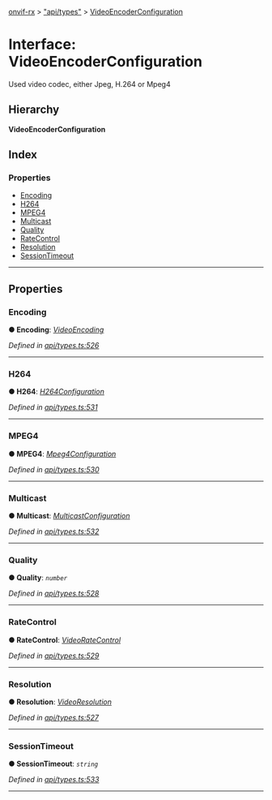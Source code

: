 [onvif-rx](../README.md) > ["api/types"](../modules/_api_types_.md) > [VideoEncoderConfiguration](../interfaces/_api_types_.videoencoderconfiguration.md)

# Interface: VideoEncoderConfiguration

Used video codec, either Jpeg, H.264 or Mpeg4

## Hierarchy

**VideoEncoderConfiguration**

## Index

### Properties

* [Encoding](_api_types_.videoencoderconfiguration.md#encoding)
* [H264](_api_types_.videoencoderconfiguration.md#h264)
* [MPEG4](_api_types_.videoencoderconfiguration.md#mpeg4)
* [Multicast](_api_types_.videoencoderconfiguration.md#multicast)
* [Quality](_api_types_.videoencoderconfiguration.md#quality)
* [RateControl](_api_types_.videoencoderconfiguration.md#ratecontrol)
* [Resolution](_api_types_.videoencoderconfiguration.md#resolution)
* [SessionTimeout](_api_types_.videoencoderconfiguration.md#sessiontimeout)

---

## Properties

<a id="encoding"></a>

###  Encoding

**● Encoding**: *[VideoEncoding](../enums/_api_types_.videoencoding.md)*

*Defined in [api/types.ts:526](https://github.com/patrickmichalina/onvif-rx/blob/d62cee9/src/api/types.ts#L526)*

___
<a id="h264"></a>

###  H264

**● H264**: *[H264Configuration](_api_types_.h264configuration.md)*

*Defined in [api/types.ts:531](https://github.com/patrickmichalina/onvif-rx/blob/d62cee9/src/api/types.ts#L531)*

___
<a id="mpeg4"></a>

###  MPEG4

**● MPEG4**: *[Mpeg4Configuration](_api_types_.mpeg4configuration.md)*

*Defined in [api/types.ts:530](https://github.com/patrickmichalina/onvif-rx/blob/d62cee9/src/api/types.ts#L530)*

___
<a id="multicast"></a>

###  Multicast

**● Multicast**: *[MulticastConfiguration](_api_types_.multicastconfiguration.md)*

*Defined in [api/types.ts:532](https://github.com/patrickmichalina/onvif-rx/blob/d62cee9/src/api/types.ts#L532)*

___
<a id="quality"></a>

###  Quality

**● Quality**: *`number`*

*Defined in [api/types.ts:528](https://github.com/patrickmichalina/onvif-rx/blob/d62cee9/src/api/types.ts#L528)*

___
<a id="ratecontrol"></a>

###  RateControl

**● RateControl**: *[VideoRateControl](_api_types_.videoratecontrol.md)*

*Defined in [api/types.ts:529](https://github.com/patrickmichalina/onvif-rx/blob/d62cee9/src/api/types.ts#L529)*

___
<a id="resolution"></a>

###  Resolution

**● Resolution**: *[VideoResolution](_api_types_.videoresolution.md)*

*Defined in [api/types.ts:527](https://github.com/patrickmichalina/onvif-rx/blob/d62cee9/src/api/types.ts#L527)*

___
<a id="sessiontimeout"></a>

###  SessionTimeout

**● SessionTimeout**: *`string`*

*Defined in [api/types.ts:533](https://github.com/patrickmichalina/onvif-rx/blob/d62cee9/src/api/types.ts#L533)*

___

